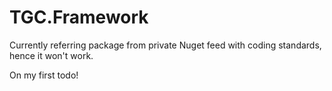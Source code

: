 # TGC.Framework

Currently referring package from private Nuget feed with coding standards, hence it won't work.

On my first todo!